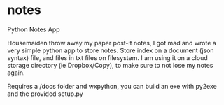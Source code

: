 notes
=====

Python Notes App

Housemaiden throw away my paper post-it notes, I got mad and wrote a very simple python app to store notes.
Store index on a document (json syntax) file, and files in txt files on filesystem.
I am using it on a cloud storage directory (ie Dropbox/Copy), to make sure to not lose my notes again.

Requires a /docs folder and wxpython, you can build an exe with py2exe and the provided setup.py
